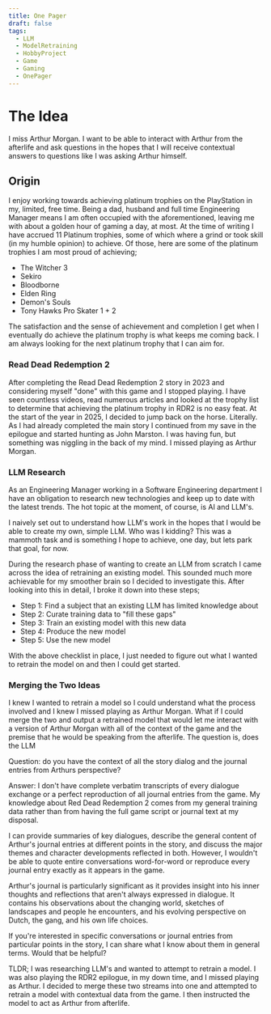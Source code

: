```yaml
---
title: One Pager
draft: false
tags:
  - LLM
  - ModelRetraining
  - HobbyProject
  - Game
  - Gaming
  - OnePager
---
```


# The Idea

I miss Arthur Morgan. I want to be able to interact with Arthur from the afterlife and ask questions in the hopes that I will receive contextual answers to questions like I was asking Arthur himself.

## Origin

I enjoy working towards achieving platinum trophies on the PlayStation in my, limited, free time. Being a dad, husband and full time Engineering Manager means I am often occupied with the aforementioned, leaving me with about a golden hour of gaming a day, at most. At the time of writing I have accrued 11 Platinum trophies, some of which where a grind or took skill (in my humble opinion) to achieve. Of those, here are some of the platinum trophies I am most proud of achieving;

- The Witcher 3
- Sekiro
- Bloodborne
- Elden Ring
- Demon's Souls
- Tony Hawks Pro Skater 1 + 2

The satisfaction and the sense of achievement and completion I get when I eventually do achieve the platinum trophy is what keeps me coming back. I am always looking for the next platinum trophy that I can aim for.

### Read Dead Redemption 2

After completing the Read Dead Redemption 2 story in 2023 and considering myself "done" with this game and I stopped playing. I have seen countless videos, read numerous articles and looked at the trophy list to determine that achieving the platinum trophy in RDR2 is no easy feat. At the start of the year in 2025, I decided to jump back on the horse. Literally. As I had already completed the main story I continued from my save in the epilogue and started hunting as John Marston. I was having fun, but something was niggling in the back of my mind. I missed playing as Arthur Morgan.

### LLM Research

As an Engineering Manager working in a Software Engineering department I have an obligation to research new technologies and keep up to date with the latest trends. The hot topic at the moment, of course, is AI and LLM's.

I naively set out to understand how LLM's work in the hopes that I would be able to create my own, simple LLM. Who was I kidding? This was a mammoth task and is something I hope to achieve, one day, but lets park that goal, for now.

During the research phase of wanting to create an LLM from scratch I came across the idea of retraining an existing model. This sounded much more achievable for my smoother brain so I decided to investigate this. After looking into this in detail, I broke it down into these steps;

- Step 1: Find a subject that an existing LLM has limited knowledge about
- Step 2: Curate training data to "fill these gaps"
- Step 3: Train an existing model with this new data
- Step 4: Produce the new model
- Step 5: Use the new model

With the above checklist in place, I just needed to figure out what I wanted to retrain the model on and then I could get started.

### Merging the Two Ideas

I knew I wanted to retrain a model so I could understand what the process involved and I knew I missed playing as Arthur Morgan. What if I could merge the two and output a retrained model that would let me interact with a version of Arthur Morgan with all of the context of the game and the premise that he would be speaking from the afterlife. The question is, does the LLM

Question: do you have the context of all the story dialog and the journal entries from Arthurs perspective?

Answer: I don't have complete verbatim transcripts of every dialogue exchange or a perfect reproduction of all journal entries from the game. My knowledge about Red Dead Redemption 2 comes from my general training data rather than from having the full game script or journal text at my disposal.

I can provide summaries of key dialogues, describe the general content of Arthur's journal entries at different points in the story, and discuss the major themes and character developments reflected in both. However, I wouldn't be able to quote entire conversations word-for-word or reproduce every journal entry exactly as it appears in the game.

Arthur's journal is particularly significant as it provides insight into his inner thoughts and reflections that aren't always expressed in dialogue. It contains his observations about the changing world, sketches of landscapes and people he encounters, and his evolving perspective on Dutch, the gang, and his own life choices.

If you're interested in specific conversations or journal entries from particular points in the story, I can share what I know about them in general terms. Would that be helpful?

TLDR; I was researching LLM's and wanted to attempt to retrain a model. I was also playing the RDR2 epilogue, in my down time, and I missed playing as Arthur. I decided to merge these two streams into one and attempted to retrain a model with contextual data from the game. I then instructed the model to act as Arthur from afterlife.
